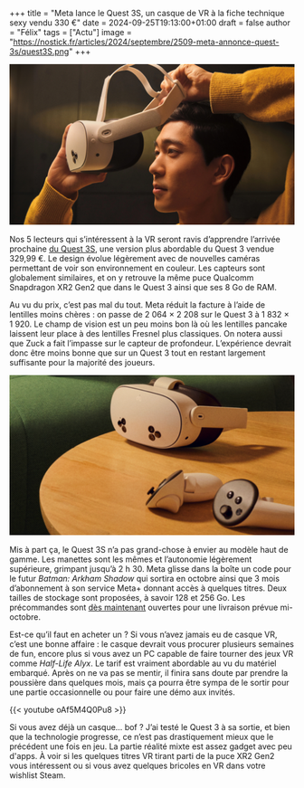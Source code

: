 +++
title = "Meta lance le Quest 3S, un casque de VR à la fiche technique sexy vendu 330 €"
date = 2024-09-25T19:13:00+01:00
draft = false
author = "Félix"
tags = ["Actu"]
image = "https://nostick.fr/articles/2024/septembre/2509-meta-annonce-quest-3s/quest3S.png"
+++

![Le Quest 3S](quest3S.png "C’est parti pour une bonne séance de roleplay sur VR Chat") 

Nos 5 lecteurs qui s’intéressent à la VR seront ravis d’apprendre l’arrivée prochaine [du Quest 3S](https://www.meta.com/fr/quest/quest-3s/), une version plus abordable du Quest 3 vendue 329,99 €. Le design évolue légèrement avec de nouvelles caméras permettant de voir son environnement en couleur. Les capteurs sont globalement similaires, et on y retrouve la même puce Qualcomm Snapdragon XR2 Gen2 que dans le Quest 3 ainsi que ses 8 Go de RAM. 

Au vu du prix, c’est pas mal du tout. Meta réduit la facture à l’aide de lentilles moins chères : on passe de 2 064 × 2 208 sur le Quest 3 à 1 832 × 1 920. Le champ de vision est un peu moins bon là où les lentilles pancake laissent leur place à des lentilles Fresnel plus classiques. On notera aussi que Zuck a fait l’impasse sur le capteur de profondeur. L’expérience devrait donc être moins bonne que sur un Quest 3 tout en restant largement suffisante pour la majorité des joueurs.

![Le Quest 3S](quest3SX.png) 

Mis à part ça, le Quest 3S n’a pas grand-chose à envier au modèle haut de gamme. Les manettes sont les mêmes et l’autonomie légèrement supérieure, grimpant jusqu’à 2 h 30. Meta glisse dans la boîte un code pour le futur *Batman: Arkham Shadow* qui sortira en octobre ainsi que 3 mois d’abonnement à son service Meta+ donnant accès à quelques titres. Deux tailles de stockage sont proposées, à savoir 128 et 256 Go. Les précommandes sont [dès maintenant](https://www.meta.com/fr/quest/quest-3s/) ouvertes pour une livraison prévue mi-octobre.

Est-ce qu’il faut en acheter un ? Si vous n’avez jamais eu de casque VR, c’est une bonne affaire : le casque devrait vous procurer plusieurs semaines de fun, encore plus si vous avez un PC capable de faire tourner des jeux VR comme *Half-Life Alyx*. Le tarif est vraiment abordable au vu du matériel embarqué. Après on ne va pas se mentir, il finira sans doute par prendre la poussière dans quelques mois, mais ça pourra être sympa de le sortir pour une partie occasionnelle ou pour faire une démo aux invités. 

{{< youtube oAf5M4Q0Pu8 >}} 

Si vous avez déjà un casque… bof ? J’ai testé le Quest 3 à sa sortie, et bien que la technologie progresse, ce n’est pas drastiquement mieux que le précédent une fois en jeu. La partie réalité mixte est assez gadget avec peu d'apps. À voir si les quelques titres VR tirant parti de la puce XR2 Gen2 vous intéressent ou si vous avez quelques bricoles en VR dans votre wishlist Steam.